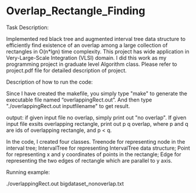 # Overlap_Rectangle_Finding

Task Description:

Implemented red black tree and augmented interval tree data structure to efficiently find existence of an overlap among a large collection of rectangles in O(n*lgn) time complexity. This project has wide application in Very-Large-Scale Integration (VLSI) domain. I did this work as my programming project in graduate level Algorithm class. Please refer to project.pdf file for detailed description of project.

Description of how to run the code:

Since I have created the makefile, you simply type "make" to generate the executable file named “overlappingRect.out”. 
And then type "./overlappingRect.out inputfilename" to get result.

output: if given input file no overlap, simply print out "no overlap". If given input file exsits overlapping rectangle, print out p q overlap, where p and q are ids
of overlapping rectangle, and p < q.

In the code, I created four classes. Treenode for representing node in the interval tree; IntervalTree for representing IntervalTree data structure; Point for representing x and y coordinates of points in the rectangle; Edge for representing the two edges of rectangle which are parallel to y axis.

Running example:

./overlappingRect.out bigdataset_nonoverlap.txt
